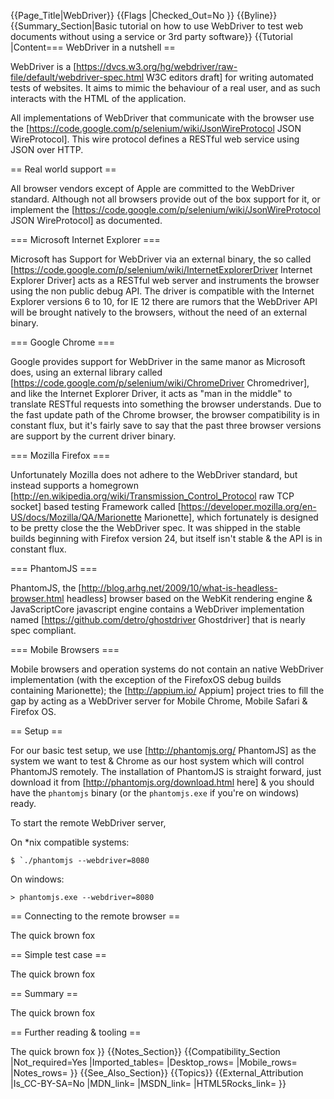 {{Page_Title|WebDriver}}
{{Flags
|Checked_Out=No
}}
{{Byline}}
{{Summary_Section|Basic tutorial on how to use WebDriver to test web documents without using a service or 3rd party software}}
{{Tutorial
|Content=== WebDriver in a nutshell ==

WebDriver is a [https://dvcs.w3.org/hg/webdriver/raw-file/default/webdriver-spec.html W3C editors draft] for writing automated tests of websites. It aims to mimic the behaviour of a real user, and as such interacts with the HTML of the application.

All implementations of WebDriver that communicate with the browser use the [https://code.google.com/p/selenium/wiki/JsonWireProtocol JSON WireProtocol]. This wire protocol defines a RESTful web service using JSON over HTTP.

== Real world support ==

All browser vendors except of Apple are committed to the WebDriver standard. Although not all browsers provide out of the box support for it, or implement the [https://code.google.com/p/selenium/wiki/JsonWireProtocol JSON WireProtocol] as documented.

=== Microsoft Internet Explorer ===

Microsoft has Support for WebDriver via an external binary, the so called [https://code.google.com/p/selenium/wiki/InternetExplorerDriver Internet Explorer Driver] acts as a RESTful web server and instruments the browser using the non public debug API. The driver is compatible with the Internet Explorer versions 6 to 10, for IE 12 there are rumors that the WebDriver API will be brought natively to the browsers, without the need of an external binary.

=== Google Chrome ===

Google provides support for WebDriver in the same manor as Microsoft does, using an external library called [https://code.google.com/p/selenium/wiki/ChromeDriver Chromedriver], and like the Internet Explorer Driver, it acts as &quot;man in the middle&quot; to translate RESTful requests into something the browser understands. Due to the fast update path of the Chrome browser, the browser compatibility is in constant flux, but it's fairly save to say that the past three browser versions are support by the current driver binary.

=== Mozilla Firefox ===

Unfortunately Mozilla does not adhere to the WebDriver standard, but instead supports a homegrown [http://en.wikipedia.org/wiki/Transmission_Control_Protocol raw TCP socket] based testing Framework called [https://developer.mozilla.org/en-US/docs/Mozilla/QA/Marionette Marionette], which fortunately is designed to be pretty close the the WebDriver spec. It was shipped in the stable builds beginning with Firefox version 24, but itself isn't stable &amp; the API is in constant flux.

=== PhantomJS ===

PhantomJS, the [http://blog.arhg.net/2009/10/what-is-headless-browser.html headless] browser based on the WebKit rendering engine &amp; JavaScriptCore javascript engine contains a WebDriver implementation named [https://github.com/detro/ghostdriver Ghostdriver] that is nearly spec compliant.

=== Mobile Browsers ===

Mobile browsers and operation systems do not contain an native WebDriver implementation (with the exception of the FirefoxOS debug builds containing Marionette); the [http://appium.io/ Appium] project tries to fill the gap by acting as a WebDriver server for Mobile Chrome, Mobile Safari &amp; Firefox OS.

== Setup ==

For our basic test setup, we use [http://phantomjs.org/ PhantomJS] as the system we want to test &amp; Chrome as our host system which will control PhantomJS remotely. The installation of PhantomJS is straight forward, just download it from [http://phantomjs.org/download.html here] &amp; you should have the <code>phantomjs</code> binary (or the <code>phantomjs.exe</code> if you're on windows) ready.

To start the remote WebDriver server,

On *nix compatible systems:

<code>$ `./phantomjs --webdriver=8080</code>

On windows:

<code>&gt; phantomjs.exe --webdriver=8080</code>

== Connecting to the remote browser ==

The quick brown fox

== Simple test case ==

The quick brown fox

== Summary ==

The quick brown fox

== Further reading &amp; tooling ==

The quick brown fox
}}
{{Notes_Section}}
{{Compatibility_Section
|Not_required=Yes
|Imported_tables=
|Desktop_rows=
|Mobile_rows=
|Notes_rows=
}}
{{See_Also_Section}}
{{Topics}}
{{External_Attribution
|Is_CC-BY-SA=No
|MDN_link=
|MSDN_link=
|HTML5Rocks_link=
}}